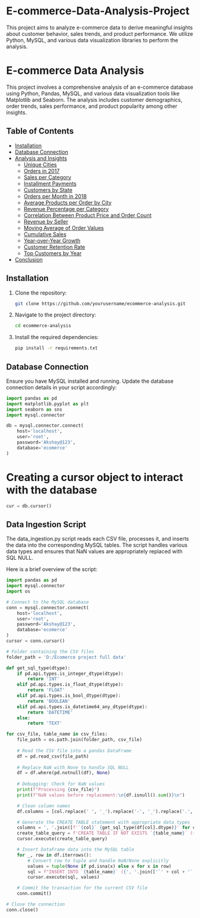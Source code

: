 # E-commerce-Data-Analysis-Project
This project aims to analyze e-commerce data to derive meaningful insights about customer behavior, sales trends, and product performance. We utilize Python, MySQL, and various data visualization libraries to perform the analysis.






# E-commerce Data Analysis

This project involves a comprehensive analysis of an e-commerce database using Python, Pandas, MySQL, and various data visualization tools like Matplotlib and Seaborn. The analysis includes customer demographics, order trends, sales performance, and product popularity among other insights.

## Table of Contents
- [Installation](#installation)
- [Database Connection](#database-connection)
- [Analysis and Insights](#analysis-and-insights)
  - [Unique Cities](#unique-cities)
  - [Orders in 2017](#orders-in-2017)
  - [Sales per Category](#sales-per-category)
  - [Installment Payments](#installment-payments)
  - [Customers by State](#customers-by-state)
  - [Orders per Month in 2018](#orders-per-month-in-2018)
  - [Average Products per Order by City](#average-products-per-order-by-city)
  - [Revenue Percentage per Category](#revenue-percentage-per-category)
  - [Correlation Between Product Price and Order Count](#correlation-between-product-price-and-order-count)
  - [Revenue by Seller](#revenue-by-seller)
  - [Moving Average of Order Values](#moving-average-of-order-values)
  - [Cumulative Sales](#cumulative-sales)
  - [Year-over-Year Growth](#year-over-year-growth)
  - [Customer Retention Rate](#customer-retention-rate)
  - [Top Customers by Year](#top-customers-by-year)
- [Conclusion](#conclusion)

## Installation

1. Clone the repository:
    ```sh
    git clone https://github.com/yourusername/ecommerce-analysis.git
    ```

2. Navigate to the project directory:
    ```sh
    cd ecommerce-analysis
    ```

3. Install the required dependencies:
    ```sh
    pip install -r requirements.txt
    ```

## Database Connection

Ensure you have MySQL installed and running. Update the database connection details in your script accordingly:

```python
import pandas as pd
import matplotlib.pyplot as plt
import seaborn as sns
import mysql.connector
```


```python
db = mysql.connector.connect(
    host='localhost',
    user='root',
    password='Akshay@123',
    database='ecomerce'
)
```

# Creating a cursor object to interact with the database
```python
cur = db.cursor()
```
## Data Ingestion Script

The data_ingestion.py script reads each CSV file, processes it, and inserts the data into the corresponding MySQL tables. The script handles various data types and ensures that NaN values are appropriately replaced with SQL NULL.

Here is a brief overview of the script:


```python
import pandas as pd
import mysql.connector
import os

# Connect to the MySQL database
conn = mysql.connector.connect(
    host='localhost',
    user='root',
    password='Akshay@123',
    database='ecomerce'
)
cursor = conn.cursor()

# Folder containing the CSV files
folder_path = 'D:/Ecomerce project full data'

def get_sql_type(dtype):
    if pd.api.types.is_integer_dtype(dtype):
        return 'INT'
    elif pd.api.types.is_float_dtype(dtype):
        return 'FLOAT'
    elif pd.api.types.is_bool_dtype(dtype):
        return 'BOOLEAN'
    elif pd.api.types.is_datetime64_any_dtype(dtype):
        return 'DATETIME'
    else:
        return 'TEXT'

for csv_file, table_name in csv_files:
    file_path = os.path.join(folder_path, csv_file)
    
    # Read the CSV file into a pandas DataFrame
    df = pd.read_csv(file_path)
    
    # Replace NaN with None to handle SQL NULL
    df = df.where(pd.notnull(df), None)
    
    # Debugging: Check for NaN values
    print(f"Processing {csv_file}")
    print(f"NaN values before replacement:\n{df.isnull().sum()}\n")

    # Clean column names
    df.columns = [col.replace(' ', '_').replace('-', '_').replace('.', '_') for col in df.columns]

    # Generate the CREATE TABLE statement with appropriate data types
    columns = ', '.join([f'`{col}` {get_sql_type(df[col].dtype)}' for col in df.columns])
    create_table_query = f'CREATE TABLE IF NOT EXISTS `{table_name}` ({columns})'
    cursor.execute(create_table_query)

    # Insert DataFrame data into the MySQL table
    for _, row in df.iterrows():
        # Convert row to tuple and handle NaN/None explicitly
        values = tuple(None if pd.isna(x) else x for x in row)
        sql = f"INSERT INTO `{table_name}` ({', '.join(['`' + col + '`' for col in df.columns])}) VALUES ({', '.join(['%s'] * len(row))})"
        cursor.execute(sql, values)

    # Commit the transaction for the current CSV file
    conn.commit()

# Close the connection
conn.close()

```
